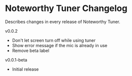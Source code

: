 # Noteworthy Tuner Changelog

Describes changes in every release of Noteworthy Tuner.

v0.0.2

 * Don't let screen turn off while using tuner
 * Show error message if the mic is already in use
 * Remove beta label

v0.0.1-beta

 * Initial release
